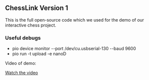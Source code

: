 ## ChessLink Version 1

This is the full open-source code which we used for the demo of our interactive chess project. 

### Useful debugs

- pio device monitor --port /dev/cu.usbserial-130 --baud 9600
- pio run -t upload -e nanoD

Video of demo: 

[Watch the video](https://github.com/LinkChess/chesslink-v1/blob/0c13e3eddf06e5a12f872a344257334d83ee63e8/docs/demo.mp4)